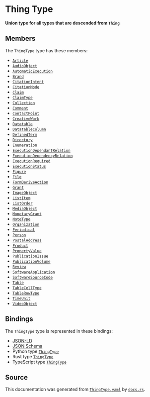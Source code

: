 # Thing Type

**Union type for all types that are descended from `Thing`**

## Members

The `ThingType` type has these members:

- [`Article`](https://github.com/stencila/stencila/blob/main/docs/reference/schema/works/article.md)
- [`AudioObject`](https://github.com/stencila/stencila/blob/main/docs/reference/schema/works/audio-object.md)
- [`AutomaticExecution`](https://github.com/stencila/stencila/blob/main/docs/reference/schema/flow/automatic-execution.md)
- [`Brand`](https://github.com/stencila/stencila/blob/main/docs/reference/schema/other/brand.md)
- [`CitationIntent`](https://github.com/stencila/stencila/blob/main/docs/reference/schema/prose/citation-intent.md)
- [`CitationMode`](https://github.com/stencila/stencila/blob/main/docs/reference/schema/prose/citation-mode.md)
- [`Claim`](https://github.com/stencila/stencila/blob/main/docs/reference/schema/works/claim.md)
- [`ClaimType`](https://github.com/stencila/stencila/blob/main/docs/reference/schema/works/claim-type.md)
- [`Collection`](https://github.com/stencila/stencila/blob/main/docs/reference/schema/works/collection.md)
- [`Comment`](https://github.com/stencila/stencila/blob/main/docs/reference/schema/works/comment.md)
- [`ContactPoint`](https://github.com/stencila/stencila/blob/main/docs/reference/schema/other/contact-point.md)
- [`CreativeWork`](https://github.com/stencila/stencila/blob/main/docs/reference/schema/works/creative-work.md)
- [`Datatable`](https://github.com/stencila/stencila/blob/main/docs/reference/schema/data/datatable.md)
- [`DatatableColumn`](https://github.com/stencila/stencila/blob/main/docs/reference/schema/data/datatable-column.md)
- [`DefinedTerm`](https://github.com/stencila/stencila/blob/main/docs/reference/schema/prose/defined-term.md)
- [`Directory`](https://github.com/stencila/stencila/blob/main/docs/reference/schema/works/directory.md)
- [`Enumeration`](https://github.com/stencila/stencila/blob/main/docs/reference/schema/other/enumeration.md)
- [`ExecutionDependantRelation`](https://github.com/stencila/stencila/blob/main/docs/reference/schema/flow/execution-dependant-relation.md)
- [`ExecutionDependencyRelation`](https://github.com/stencila/stencila/blob/main/docs/reference/schema/flow/execution-dependency-relation.md)
- [`ExecutionRequired`](https://github.com/stencila/stencila/blob/main/docs/reference/schema/flow/execution-required.md)
- [`ExecutionStatus`](https://github.com/stencila/stencila/blob/main/docs/reference/schema/flow/execution-status.md)
- [`Figure`](https://github.com/stencila/stencila/blob/main/docs/reference/schema/works/figure.md)
- [`File`](https://github.com/stencila/stencila/blob/main/docs/reference/schema/works/file.md)
- [`FormDeriveAction`](https://github.com/stencila/stencila/blob/main/docs/reference/schema/flow/form-derive-action.md)
- [`Grant`](https://github.com/stencila/stencila/blob/main/docs/reference/schema/other/grant.md)
- [`ImageObject`](https://github.com/stencila/stencila/blob/main/docs/reference/schema/works/image-object.md)
- [`ListItem`](https://github.com/stencila/stencila/blob/main/docs/reference/schema/prose/list-item.md)
- [`ListOrder`](https://github.com/stencila/stencila/blob/main/docs/reference/schema/prose/list-order.md)
- [`MediaObject`](https://github.com/stencila/stencila/blob/main/docs/reference/schema/works/media-object.md)
- [`MonetaryGrant`](https://github.com/stencila/stencila/blob/main/docs/reference/schema/other/monetary-grant.md)
- [`NoteType`](https://github.com/stencila/stencila/blob/main/docs/reference/schema/prose/note-type.md)
- [`Organization`](https://github.com/stencila/stencila/blob/main/docs/reference/schema/other/organization.md)
- [`Periodical`](https://github.com/stencila/stencila/blob/main/docs/reference/schema/works/periodical.md)
- [`Person`](https://github.com/stencila/stencila/blob/main/docs/reference/schema/other/person.md)
- [`PostalAddress`](https://github.com/stencila/stencila/blob/main/docs/reference/schema/other/postal-address.md)
- [`Product`](https://github.com/stencila/stencila/blob/main/docs/reference/schema/other/product.md)
- [`PropertyValue`](https://github.com/stencila/stencila/blob/main/docs/reference/schema/other/property-value.md)
- [`PublicationIssue`](https://github.com/stencila/stencila/blob/main/docs/reference/schema/works/publication-issue.md)
- [`PublicationVolume`](https://github.com/stencila/stencila/blob/main/docs/reference/schema/works/publication-volume.md)
- [`Review`](https://github.com/stencila/stencila/blob/main/docs/reference/schema/works/review.md)
- [`SoftwareApplication`](https://github.com/stencila/stencila/blob/main/docs/reference/schema/works/software-application.md)
- [`SoftwareSourceCode`](https://github.com/stencila/stencila/blob/main/docs/reference/schema/works/software-source-code.md)
- [`Table`](https://github.com/stencila/stencila/blob/main/docs/reference/schema/works/table.md)
- [`TableCellType`](https://github.com/stencila/stencila/blob/main/docs/reference/schema/works/table-cell-type.md)
- [`TableRowType`](https://github.com/stencila/stencila/blob/main/docs/reference/schema/works/table-row-type.md)
- [`TimeUnit`](https://github.com/stencila/stencila/blob/main/docs/reference/schema/data/time-unit.md)
- [`VideoObject`](https://github.com/stencila/stencila/blob/main/docs/reference/schema/works/video-object.md)

## Bindings

The `ThingType` type is represented in these bindings:

- [JSON-LD](https://stencila.dev/ThingType.jsonld)
- [JSON Schema](https://stencila.dev/ThingType.schema.json)
- Python type [`ThingType`](https://github.com/stencila/stencila/blob/main/python/python/stencila/types/thing_type.py)
- Rust type [`ThingType`](https://github.com/stencila/stencila/blob/main/rust/schema/src/types/thing_type.rs)
- TypeScript type [`ThingType`](https://github.com/stencila/stencila/blob/main/typescript/src/types/ThingType.ts)

## Source

This documentation was generated from [`ThingType.yaml`](https://github.com/stencila/stencila/blob/main/schema/ThingType.yaml) by [`docs.rs`](https://github.com/stencila/stencila/blob/main/rust/schema-gen/src/docs.rs).